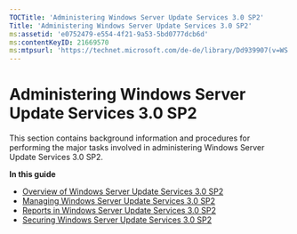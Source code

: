 ```yaml
---
TOCTitle: 'Administering Windows Server Update Services 3.0 SP2'
Title: 'Administering Windows Server Update Services 3.0 SP2'
ms:assetid: 'e0752479-e554-4f21-9a53-5bd0777dcb6d'
ms:contentKeyID: 21669570
ms:mtpsurl: 'https://technet.microsoft.com/de-de/library/Dd939907(v=WS.10)'
---
```


Administering Windows Server Update Services 3.0 SP2
====================================================

This section contains background information and procedures for performing the major tasks involved in administering Windows Server Update Services 3.0 SP2.

**In this guide**

-   [Overview of Windows Server Update Services 3.0 SP2](https://technet.microsoft.com/ecefc27c-3ebd-49a2-81b5-4c911f5f5fbc)
-   [Managing Windows Server Update Services 3.0 SP2](https://technet.microsoft.com/16925ba5-1c66-4538-b737-fbc879794d9b)
-   [Reports in Windows Server Update Services 3.0 SP2](https://technet.microsoft.com/5c2b22e0-b7ed-47e6-a7d0-bfb8ea8276f5)
-   [Securing Windows Server Update Services 3.0 SP2](https://technet.microsoft.com/f4338858-2e1d-4e32-96e2-2cf09d23360b)
